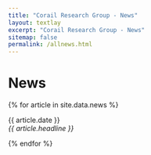 ```yaml
---
title: "Corail Research Group - News"
layout: textlay
excerpt: "Corail Research Group - News"
sitemap: false
permalink: /allnews.html
---
```


# News

{% for article in site.data.news %}
<p>{{ article.date }} <br>
<em>{{ article.headline }}</em></p>
{% endfor %}
